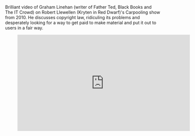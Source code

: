 Brilliant video of Graham Linehan (writer of Father Ted, Black Books and The IT Crowd) on Robert Llewellen (Kryten in Red Dwarf)'s Carpooling show from 2010. He discusses copyright law, ridiculing its problems and desperately looking for a way to get paid to make material and put it out to users in a fair way.

<figure>
<iframe width="560" height="315" src="https://www.youtube.com/embed/Gola0JWnrVU?si=uTA4V0Y7xGQWmJbQ" title="YouTube video player" frameborder="0" allow="accelerometer; autoplay; clipboard-write; encrypted-media; gyroscope; picture-in-picture; web-share" referrerpolicy="strict-origin-when-cross-origin" allowfullscreen></iframe>
</figure>
